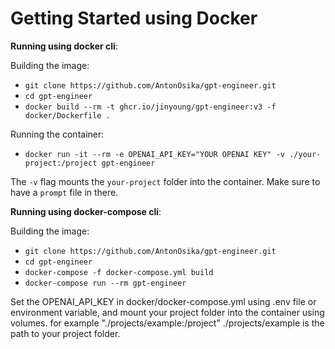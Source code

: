 # Getting Started using Docker

**Running using docker cli**:

Building the image:
- `git clone https://github.com/AntonOsika/gpt-engineer.git`
- `cd gpt-engineer`
- `docker build --rm -t ghcr.io/jinyoung/gpt-engineer:v3 -f docker/Dockerfile .`

Running the container:
- `docker run -it --rm -e OPENAI_API_KEY="YOUR OPENAI KEY" -v ./your-project:/project gpt-engineer`

The `-v` flag mounts the `your-project` folder into the container. Make sure to have a `prompt` file in there.

**Running using docker-compose cli**:

Building the image:
- `git clone https://github.com/AntonOsika/gpt-engineer.git`
- `cd gpt-engineer`
- `docker-compose -f docker-compose.yml build`
- `docker-compose run --rm gpt-engineer`


Set the OPENAI_API_KEY in docker/docker-compose.yml using .env file or environment variable, and mount your project folder into the container using volumes. for example "./projects/example:/project" ./projects/example is the path to your project folder.
